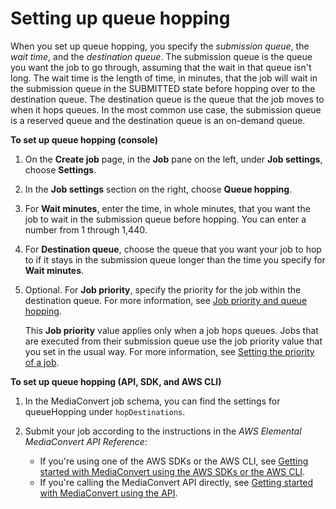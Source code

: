 # Setting up queue hopping<a name="setting-up-queue-hopping"></a>

When you set up queue hopping, you specify the *submission queue*, the *wait time*, and the *destination queue*\. The submission queue is the queue you want the job to go through, assuming that the wait in that queue isn't long\. The wait time is the length of time, in minutes, that the job will wait in the submission queue in the SUBMITTED state before hopping over to the destination queue\. The destination queue is the queue that the job moves to when it hops queues\. In the most common use case, the submission queue is a reserved queue and the destination queue is an on\-demand queue\.

**To set up queue hopping \(console\)**

1. On the **Create job** page, in the **Job** pane on the left, under **Job settings**, choose **Settings**\.

1. In the **Job settings** section on the right, choose **Queue hopping**\.

1. For **Wait minutes**, enter the time, in whole minutes, that you want the job to wait in the submission queue before hopping\. You can enter a number from 1 through 1,440\.

1. For **Destination queue**, choose the queue that you want your job to hop to if it stays in the submission queue longer than the time you specify for **Wait minutes**\.

1. Optional\. For **Job priority**, specify the priority for the job within the destination queue\. For more information, see [Job priority and queue hopping](job-priority-and-queue-hopping.md)\.

   This **Job priority** value applies only when a job hops queues\. Jobs that are executed from their submission queue use the job priority value that you set in the usual way\. For more information, see [Setting the priority of a job](setting-the-priority-of-a-job.md)\.

**To set up queue hopping \(API, SDK, and AWS CLI\)**

1. In the MediaConvert job schema, you can find the settings for queueHopping under `hopDestinations`\.

1. Submit your job according to the instructions in the *AWS Elemental MediaConvert API Reference*:
   + If you're using one of the AWS SDKs or the AWS CLI, see [Getting started with MediaConvert using the AWS SDKs or the AWS CLI](https://docs.aws.amazon.com/mediaconvert/latest/apireference/custom-endpoints.html)\.
   + If you're calling the MediaConvert API directly, see [Getting started with MediaConvert using the API](https://docs.aws.amazon.com/mediaconvert/latest/apireference/getting-started.html)\.